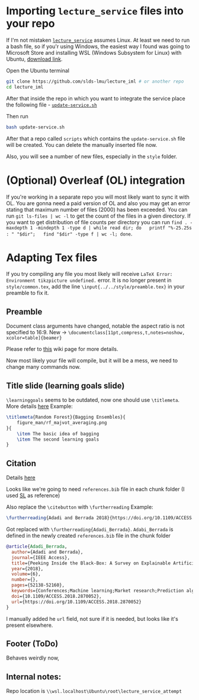 # Importing `lecture_service` files into your repo
If I'm not mistaken [`lecture_service`](https://github.com/slds-lmu/lecture_service) assumes Linux. At least we need to run a bash file, so if you'r using Windows, the easiest way I found was going to Microsoft Store and installing WSL (Windows Subsystem for Linux) with Ubuntu, [download link](https://apps.microsoft.com/detail/9PDXGNCFSCZV?hl=en-us&gl=AM&ocid=pdpshare).

Open the Ubuntu terminal
```bash
git clone https://github.com/slds-lmu/lecture_iml # or another repo
cd lecture_iml
```

After that inside the repo in which you want to integrate the service place the following file - [`update-service.sh`](https://github.com/slds-lmu/lecture_service/blob/main/service/scripts/update-service.sh) 

Then run
```bash
bash update-service.sh
```
After that a repo called `scripts` which contains the `update-service.sh` file will be created. You can delete the manually inserted file now.

Also, you will see a number of new files, especially in the `style` folder.

# (Optional) Overleaf (OL) integration
If you're working in a separate repo you will most likely want to sync it with OL. You are gonna need a paid version of OL and also you may get an error stating that maximum number of files (2000) has been exceeded. You can run `git ls-files | wc -l` to get the count of the files in a given directory. If you want to get distribution of file counts per directory you can run `find . -maxdepth 1 -mindepth 1 -type d | while read dir; do   printf "%-25.25s : " "$dir";   find "$dir" -type f | wc -l; done`.

# Adapting Tex files
If you try compiling any file you most likely will receive `LaTeX Error: Environment tikzpicture undefined.` error. It is no longer present in `style/common.tex`, add the line `\input{../../style/preamble.tex}` in your preamble to fix it.

## Preamble
Document class arguments have changed, notable the aspect ratio is not specified to 16:9. 
New -> `\documentclass[11pt,compress,t,notes=noshow, xcolor=table]{beamer}`

Please refer to [this](https://github.com/slds-lmu/lecture_service/wiki/Slides#preamble--title-slide) wiki page for more details.

Now most likely your file will compile, but it will be a mess, we need to change many commands now. 
## Title slide (learning goals slide)
`\learninggoals` seems to be outdated, now one should use `\titlemeta`. More details [here](https://github.com/slds-lmu/lecture_service/wiki/Slides#preamble--title-slide)
Example:
```latex
\titlemeta{Random Forest}{Bagging Ensembles}{
    figure_man/rf_majvot_averaging.png
}{
    \item The basic idea of bagging
    \item The second learning goals
}
```

## Citation
Details [here](https://github.com/slds-lmu/lecture_service/wiki/Slides#citations-sourceref-and-furtherreading)

Looks like we're going to need `references.bib` file in each chunk folder (I used [SL](https://github.com/slds-lmu/lecture_sl/blob/main/slides/boosting/references.bib) as reference)

Also replace the `\citebutton` with `\furtherreading`
Example: 
```latex
\furtherreading{Adadi and Berrada 2018}{https://doi.org/10.1109/ACCESS.2018.2870052}.
```
Got replaced with `\furtherreading{Adadi_Berrada}`. `Adabi_Berrada` is defined in the newly created `references.bib` file in the chunk folder 
```bibtex
@article{Adadi_Berrada,
  author={Adadi and Berrada},
  journal={IEEE Access}, 
  title={Peeking Inside the Black-Box: A Survey on Explainable Artificial Intelligence (XAI)}, 
  year={2018},
  volume={6},
  number={},
  pages={52138-52160},
  keywords={Conferences;Machine learning;Market research;Prediction algorithms;Machine learning algorithms;Biological system modeling;Explainable artificial intelligence;interpretable machine learning;black-box models},
  doi={10.1109/ACCESS.2018.2870052},
  url={https://doi.org/10.1109/ACCESS.2018.2870052}
}
```
I manually added he `url` field, not sure if it is needed, but looks like it's present elsewhere.

## Footer (ToDo)
Behaves weirdly now, 


## Internal notes:
Repo location is `\\wsl.localhost\Ubuntu\root\lecture_service_attempt`
